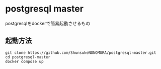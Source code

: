 # postgresql master
postgresqlをdockerで簡易起動させるもの

## 起動方法
```
git clone https://github.com/ShunsukeNONOMURA/postgresql-master.git
cd postgresql-master
docker compose up
```